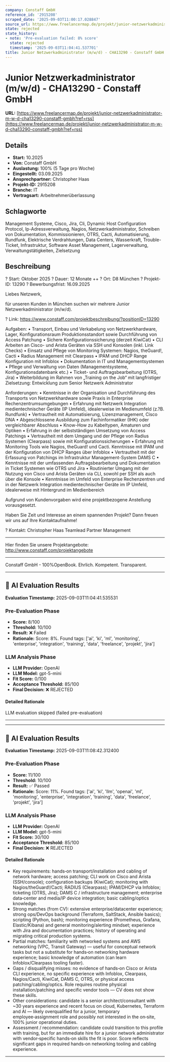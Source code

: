 ```yaml
---
company: Constaff GmbH
reference_id: '2915208'
scraped_date: '2025-09-03T11:00:17.028847'
source_url: https://www.freelancermap.de/projekt/junior-netzwerkadministrator-m-w-d-cha13290-constaff-gmbh?ref=rss
state: rejected
state_history:
- note: 'Pre-evaluation failed: 8% score'
  state: rejected
  timestamp: '2025-09-03T11:04:41.537701'
title: Junior Netzwerkadministrator (m/w/d) - CHA13290 - Constaff GmbH
---
```



# Junior Netzwerkadministrator (m/w/d) - CHA13290 - Constaff GmbH
**URL:** [https://www.freelancermap.de/projekt/junior-netzwerkadministrator-m-w-d-cha13290-constaff-gmbh?ref=rss](https://www.freelancermap.de/projekt/junior-netzwerkadministrator-m-w-d-cha13290-constaff-gmbh?ref=rss)
## Details
- **Start:** 10.2025
- **Von:** Constaff GmbH
- **Auslastung:** 100% (5 Tage pro Woche)
- **Eingestellt:** 03.09.2025
- **Ansprechpartner:** Christopher Haas
- **Projekt-ID:** 2915208
- **Branche:** IT
- **Vertragsart:** Arbeitnehmerüberlassung

## Schlagworte
Management Systeme, Cisco, Jira, Cli, Dynamic Host Configuration Protocol, Ip-Adressverwaltung, Nagios, Netzwerkadministrator, Schreiben von Dokumentation, Kommissionieren, OTRS, Cacti, Automatisierung, Rundfunk, Elektrische Verdrahtungen, Data Centers, Wasserkraft, Trouble-Ticket, Infrastruktur, Software Asset Management, Lagerverwaltung, Verwaltungstätigkeiten, Zielsetzung

## Beschreibung
? Start: Oktober 2025 ? Dauer: 12 Monate ++ ? Ort: D8 München ? Projekt-ID: 13290
? Bewerbungsfrist: 16.09.2025

Liebes Netzwerk,

für unseren Kunden in München suchen wir mehrere Junior Netzwerkadministrator (m/w/d).

? Link: https://www.constaff.com/projektbeschreibung/?positionID=13290

Aufgaben:
• Transport, Einbau und Verkabelung von Netzwerkhardware, Lager, Konfigurationsraum Produktionsstandort sowie Durchführung von Access Patchung
• Sichere Konfigurationssicherung (derzeit KiwiCat)
• CLI Arbeiten an Cisco- und Arista Geräten via SSH und Konsolen (inkl. Link Checks)
• Einsatz und Pflege von Monitoring Systemen: Nagios, theGuard!, Cacti
• Radius Management mit Clearpass
• IPAM und DHCP Range Konfiguration mit Infoblox
• Dokumentation in IT und Managementsystemen
• Pflege und Verwaltung von Daten (Managementsysteme, Konfigurationsdatenbank etc.)
• Ticket- und Auftragsbearbeitung (OTRS, Jira)
• Weiterbildung im Rahmen von „Training on the Job“ mit langfristiger Zielsetzung: Entwicklung zum Senior Netzwerk Administrator

Anforderungen:
• Kenntnisse in der Organisation und Durchführung des Transports von Netzwerkhardware sowie Praxis in Enterprise Rechenzentrumsumgebungen
• Erfahrung mit Netzwerk Integration medientechnischer Geräte (IP Umfeld), idealerweise im Medienumfeld (z.?B. Rundfunk)
• Vertrautheit mit Automatisierung, Lizenzmanagement, Cisco DNA
• Abgeschlossene Ausbildung zum Fachinformatiker (IHK) oder vergleichbarer Abschluss
• Know-How zu Kabeltypen, Amaturen und Optiken
• Erfahrung in der selbstständigen Umsetzung von Access Patchings
• Vertrautheit mit dem Umgang und der Pflege von Radius Systemen (Clearpass) sowie mit Konfigurationssicherungen
• Erfahrung mit Monitoring Tools wie Nagios, theGuard! und Cacti. Kenntnisse mit IPAM und der Konfiguration von DHCP Ranges über Infoblox
• Vertrautheit mit der Erfassung von Patchings im Infrastruktur Management-System DAMS C
• Kenntnisse mit der umfassenden Auftragsbearbeitung und Dokumentation in Ticket Systemen wie OTRS und Jira
• Routinierter Umgang mit der Nutzung von Cisco und Arista Geräten via CLI, sowohl per SSH als auch über die Konsole
• Kenntnisse im Umfeld von Enterprise Rechenzentren und in der Netzwerk Integration medientechnischer Geräte im IP Umfeld, idealerweise mit Hintergrund im Medienbereich

Aufgrund von Kundenvorgaben wird eine projektbezogene Anstellung vorausgesetzt.

Haben Sie Zeit und Interesse an einem spannenden Projekt?
Dann freuen wir uns auf Ihre Kontaktaufnahme!

? Kontakt:
Christopher Haas
Teamlead Partner Management
_______________________
Hier finden Sie unsere Projektangebote:
http://www.constaff.com/projektangebote
_______________________

Constaff GmbH - 100%OpenBook. Ehrlich. Kompetent. Transparent.

---

## 🤖 AI Evaluation Results

**Evaluation Timestamp:** 2025-09-03T11:04:41.535531

### Pre-Evaluation Phase
- **Score:** 8/100
- **Threshold:** 10/100
- **Result:** ❌ Failed
- **Rationale:** Score: 8%. Found tags: ['ai', 'ki', 'ml', 'monitoring', 'enterprise', 'integration', 'training', 'data', 'freelance', 'projekt', 'jira']

### LLM Analysis Phase
- **LLM Provider:** OpenAI
- **LLM Model:** gpt-5-mini
- **Fit Score:** 0/100
- **Acceptance Threshold:** 85/100
- **Final Decision:** ❌ REJECTED

#### Detailed Rationale
LLM evaluation skipped (failed pre-evaluation)

---


---

## 🤖 AI Evaluation Results

**Evaluation Timestamp:** 2025-09-03T11:08:42.312400

### Pre-Evaluation Phase
- **Score:** 11/100
- **Threshold:** 10/100
- **Result:** ✅ Passed
- **Rationale:** Score: 11%. Found tags: ['ai', 'ki', 'llm', 'openai', 'ml', 'monitoring', 'enterprise', 'integration', 'training', 'data', 'freelance', 'projekt', 'jira']

### LLM Analysis Phase
- **LLM Provider:** OpenAI
- **LLM Model:** gpt-5-mini
- **Fit Score:** 30/100
- **Acceptance Threshold:** 85/100
- **Final Decision:** ❌ REJECTED

#### Detailed Rationale
- Key requirements: hands‑on transport/installation and cabling of network hardware; access patching; CLI work on Cisco and Arista (SSH/console); configuration backups (KiwiCat); monitoring with Nagios/theGuard!/Cacti; RADIUS (Clearpass); IPAM/DHCP via Infoblox; ticketing (OTRS, Jira); DAMS C / infrastructure management; enterprise data‑center and media/IP device integration; basic cabling/optics knowledge.
- Strong matches (from CV): extensive enterprise/datacenter experience; strong ops/DevOps background (Terraform, SaltStack, Ansible basics); scripting (Python, bash); monitoring experience (Prometheus, Grafana, Elastic/Kibana) and general monitoring/alerting mindset; experience with Jira and documentation practices; history of operating and migrating critical production systems.
- Partial matches: familiarity with networked systems and AWS networking (VPC, Transit Gateway) — useful for conceptual network tasks but not a substitute for hands‑on networking hardware experience; basic knowledge of automation (can learn Infoblox/Clearpass tooling faster).
- Gaps / disqualifying misses: no evidence of hands‑on Cisco or Arista CLI experience, no specific experience with Infoblox, Clearpass, Nagios/Cacti, KiwiCat, DAMS C, OTRS, or physical access patching/cabling/optics. Role requires routine physical installation/patching and specific vendor tools — CV does not show these skills.
- Other considerations: candidate is a senior architect/consultant with ~30 years experience and recent focus on cloud, Kubernetes, Terraform and AI — likely overqualified for a junior, temporary employee‑assignment role and possibly not interested in the on‑site, 100% junior operational duties.
- Assessment / recommendation: candidate could transition to this profile with training, but for an immediate hire for a junior network administrator with vendor‑specific hands‑on skills the fit is poor. Score reflects significant gaps in required hands‑on networking tooling and cabling experience.

---
